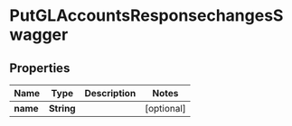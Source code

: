 
# PutGLAccountsResponsechangesSwagger

## Properties
Name | Type | Description | Notes
------------ | ------------- | ------------- | -------------
**name** | **String** |  |  [optional]



